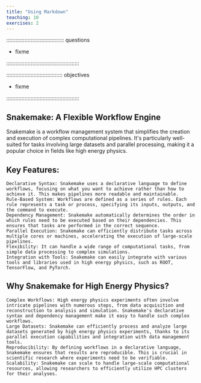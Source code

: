```yaml
---
title: "Using Markdown"
teaching: 10
exercises: 2
---
```


:::::::::::::::::::::::::::::::::::::: questions 

- fixme

::::::::::::::::::::::::::::::::::::::::::::::::

::::::::::::::::::::::::::::::::::::: objectives

- fixme

::::::::::::::::::::::::::::::::::::::::::::::::

## Snakemake: A Flexible Workflow Engine

Snakemake is a workflow management system that simplifies the creation and execution of complex computational pipelines. It's particularly well-suited for tasks involving large datasets and parallel processing, making it a popular choice in fields like high energy physics.

## Key Features:

    Declarative Syntax: Snakemake uses a declarative language to define workflows, focusing on what you want to achieve rather than how to achieve it. This makes pipelines more readable and maintainable.
    Rule-Based System: Workflows are defined as a series of rules. Each rule represents a task or process, specifying its inputs, outputs, and the command to execute.
    Dependency Management: Snakemake automatically determines the order in which rules need to be executed based on their dependencies. This ensures that tasks are performed in the correct sequence.
    Parallel Execution: Snakemake can efficiently distribute tasks across multiple cores or machines, accelerating the execution of large-scale pipelines.
    Flexibility: It can handle a wide range of computational tasks, from simple data processing to complex simulations.
    Integration with Tools: Snakemake can easily integrate with various tools and libraries used in high energy physics, such as ROOT, TensorFlow, and PyTorch.

## Why Snakemake for High Energy Physics?

    Complex Workflows: High energy physics experiments often involve intricate pipelines with numerous steps, from data acquisition and reconstruction to analysis and simulation. Snakemake's declarative syntax and dependency management make it easy to handle such complex workflows.
    Large Datasets: Snakemake can efficiently process and analyze large datasets generated by high energy physics experiments, thanks to its parallel execution capabilities and integration with data management tools.
    Reproducibility: By defining workflows in a declarative language, Snakemake ensures that results are reproducible. This is crucial in scientific research where experiments need to be verifiable.
    Scalability: Snakemake can scale to handle large-scale computational resources, allowing researchers to efficiently utilize HPC clusters for their analyses.
